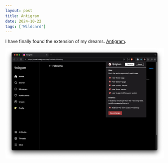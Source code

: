 ```yaml
---
layout: post
title: Antigram
date: 2024-10-22
tags: ['Wildcard']
---
```

I have finally found the extension of my dreams. [Antigram](https://chromewebstore.google.com/detail/antigram-explore-reels-bl/igbheapdmolhhmmklmkfjjjncmhihfjh).

![Antigram](/assets/images/antigram.png)

<!--x-->
